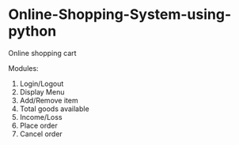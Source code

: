 # Online-Shopping-System-using-python
Online shopping cart












Modules:


1) Login/Logout
2) Display Menu
3) Add/Remove item
4) Total goods available
5) Income/Loss
6) Place order
7) Cancel order
